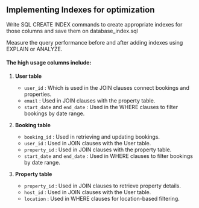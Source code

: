 ## Implementing Indexes for optimization

Write SQL CREATE INDEX commands to create appropriate indexes for those columns and save them on database_index.sql

Measure the query performance before and after adding indexes using EXPLAIN or ANALYZE.

#### The high usage columns include:
1. **User table**
    - `user_id` : Which is used in the JOIN clauses connect bookings and properties.
    - `email` : Used in JOIN clauses with the property table.
    - `start_date` and `end_date` : Used in the WHERE clauses to filter bookings by date range.


2. **Booking table**
    - `booking_id` : Used in retrieving and updating bookings.
    - `user_id` : Used in JOIN clauses with the User table.
    - `property_id` : Used in JOIN clauses with the property table.
    - `start_date` and `end_date` : Used in WHERE clauses to filter bookings by date range.


3. **Property table**
    - `property_id` : Used in JOIN clauses to retrieve property details.
    - `host_id` : Used in JOIN clauses with the User table.
    - `location` : Used in WHERE clauses for location-based filtering.